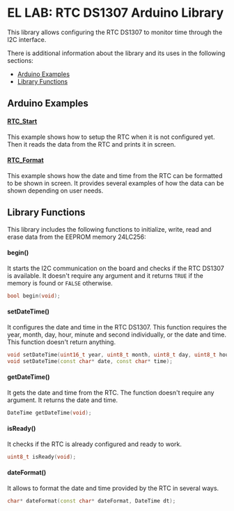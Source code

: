 # EL LAB: RTC DS1307 Arduino Library
This library allows configuring the RTC DS1307 to monitor time through the I2C interface.

There is additional information about the library and its uses in the following sections:
- [Arduino Examples](https://github.com/EL-LAB/EL-LAB_EEPROM_24LC256_Arduino_Library#arduino-examples)
- [Library Functions](https://github.com/EL-LAB/EL-LAB_EEPROM_24LC256_Arduino_Library#library-functions)

## Arduino Examples
#### [RTC_Start](/examples/RTC_Start/RTC_Start.ino)
This example shows how to setup the RTC when it is not configured yet. Then it reads the data from the RTC and prints it in screen.
#### [RTC_Format](/examples/RTC_Format/RTC_Format.ino)
This example shows how the date and time from the RTC can be formatted to be shown in screen. It provides several examples of how the data can be shown depending on user needs.

## Library Functions
This library includes the following functions to initialize, write, read and erase data from the EEPROM memory 24LC256:
#### begin()
It starts the I2C communication on the board and checks if the RTC DS1307 is available. It doesn't require any argument and it returns `TRUE` if the memory is found or `FALSE` otherwise.
```C++
bool begin(void);
```
#### setDateTime()
It configures the date and time in the RTC DS1307. This function requires the year, month, day, hour, minute and second individually, or the date and time. This function doesn't return anything.
```C++
void setDateTime(uint16_t year, uint8_t month, uint8_t day, uint8_t hour, uint8_t minute, uint8_t second);
void setDateTime(const char* date, const char* time);
```
#### getDateTime()
It gets the date and time from the RTC. The function doesn't require any argument. It returns the date and time.
```C++
DateTime getDateTime(void);
```
#### isReady()
It checks if the RTC is already configured and ready to work. 
```C++
uint8_t isReady(void);
```
#### dateFormat()
It allows to format the date and time provided by the RTC in several ways.
```C++
char* dateFormat(const char* dateFormat, DateTime dt);
```

